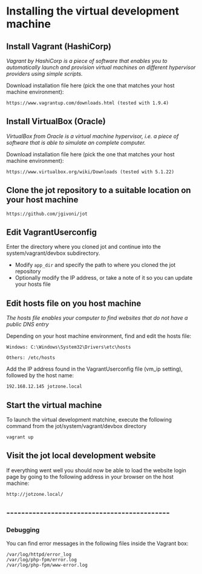 # Installing the virtual development machine

## Install Vagrant (HashiCorp)
_Vagrant by HashiCorp is a piece of software that enables you to automatically launch and provision virtual machines on different hypervisor providers using simple scripts._

Download installation file here (pick the one that matches your host machine environment):

    https://www.vagrantup.com/downloads.html (tested with 1.9.4)
    
## Install VirtualBox (Oracle)
_VirtualBox from Oracle is a virtual machine hypervisor, i.e. a piece of software that is able to simulate an complete computer._

Download installation file here (pick the one that matches your host machine environment):

    https://www.virtualbox.org/wiki/Downloads (tested with 5.1.22)
    
## Clone the jot repository to a suitable location on your host machine

    https://github.com/jgivoni/jot
    
## Edit VagrantUserconfig

Enter the directory where you cloned jot and continue into the system/vagrant/devbox subdirectory.

* Modify `app_dir` and specify the path to where you cloned the jot repository
* Optionally modify the IP address, or take a note of it so you can update your hosts file

## Edit hosts file on you host machine
_The hosts file enables your computer to find websites that do not have a public DNS entry_

Depending on your host machine environment, find and edit the hosts file:

    Windows: C:\Windows\System32\Drivers\etc\hosts
    
    Others: /etc/hosts
    
Add the IP address found in the VagrantUserconfig file (vm_ip setting), followed by the host name:

    192.168.12.145 jotzone.local
        
## Start the virtual machine

To launch the virtual development matchine, execute the following command from the jot/system/vagrant/devbox directory

    vagrant up
    
## Visit the jot local development website
If everything went well you should now be able to load the website login page by going to the following address in your browser on the host machine:

    http://jotzone.local/

## --------------------------------------------

### Debugging
You can find error messages in the following files inside the Vagrant box:
    
    /var/log/httpd/error_log
    /var/log/php-fpm/error.log
    /var/log/php-fpm/www-error.log
